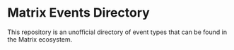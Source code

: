 # Matrix Events Directory

This repository is an unofficial directory of event types that can be found in the Matrix ecosystem.


